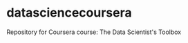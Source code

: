 datasciencecoursera
===================

Repository for Coursera course:  The Data Scientist's Toolbox
